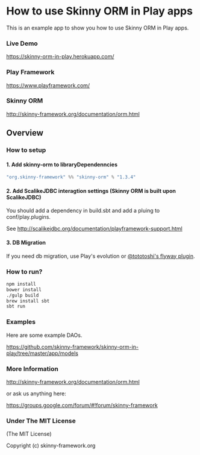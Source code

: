 How to use Skinny ORM in Play apps
=================================

This is an example app to show you how to use Skinny ORM in Play apps.

### Live Demo

https://skinny-orm-in-play.herokuapp.com/

### Play Framework

https://www.playframework.com/

### Skinny ORM

http://skinny-framework.org/documentation/orm.html

## Overview

### How to setup

#### 1. Add skinny-orm to libraryDependenncies

```scala
"org.skinny-framework" %% "skinny-orm" % "1.3.4"
```

#### 2. Add ScalikeJDBC interagtion settings (Skinny ORM is built upon ScalikeJDBC)

You should add a dependency in build.sbt and add a pluing to conf/play.plugins.

See http://scalikejdbc.org/documentation/playframework-support.html

#### 3. DB Migration

If you need db migration, use Play's evolution or [@tototoshi's flyway plugin](https://github.com/tototoshi/play-flyway).

### How to run?

```sh
npm install
bower install
./gulp build
brew install sbt
sbt run
```

### Examples

Here are some example DAOs.

https://github.com/skinny-framework/skinny-orm-in-play/tree/master/app/models

### More Information

http://skinny-framework.org/documentation/orm.html

or ask us anything here:

https://groups.google.com/forum/#!forum/skinny-framework

### Under The MIT License

(The MIT License)

Copyright (c) skinny-framework.org

